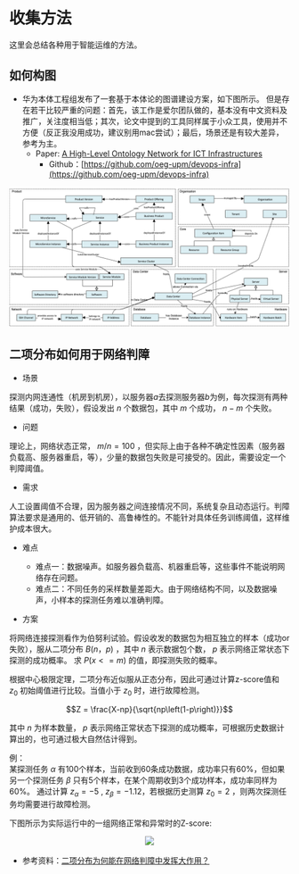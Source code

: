 # 收集方法
这里会总结各种用于智能运维的方法。
	 
## 如何构图

* 华为本体工程组发布了一套基于本体论的图谱建设方案，如下图所示。 但是存在若干比较严重的问题：首先，该工作是爱尔团队做的，基本没有中文资料及推广，关注度相当低；其次，论文中提到的工具同样属于小众工具，使用并不方便（反正我没用成功，建议别用mac尝试）；最后，场景还是有较大差异，参考为主。
	* Paper: [A High-Level Ontology Network for ICT Infrastructures](https://davidchavesfraga.com/outcomes/papers/2021/corcho2021high.pdf)
		 * Github：[https://github.com/oeg-upm/devops-infra](https://github.com/oeg-upm/devops-infra)

<p align="center">
  <img src="../image/huawei-oeg-conceptual-view.png" width="600"/>
</p>


## 二项分布如何用于网络判障

* 场景

探测内网连通性（机房到机房），以服务器$a$去探测服务器$b$为例，每次探测有两种结果（成功，失败），假设发出 $n$ 个数据包，其中 $m$ 个成功， $n-m$ 个失败。 

* 问题

理论上，网络状态正常， $m/n=100%$ ，但实际上由于各种不确定性因素（服务器负载高、服务器重启，等），少量的数据包失败是可接受的。因此，需要设定一个判障阈值。

* 需求

人工设置阈值不合理，因为服务器之间连接情况不同，系统复杂且动态运行。判障算法要求是通用的、低开销的、高鲁棒性的。不能针对具体任务训练阈值，这样维护成本很大。

* 难点
	* 难点一：数据噪声。如服务器负载高、机器重启等，这些事件不能说明网络存在问题。
	* 难点二：不同任务的采样数量差距大。由于网络结构不同，以及数据噪声，小样本的探测任务难以准确判障。

* 方案

将网络连接探测看作为伯努利试验。假设收发的数据包为相互独立的样本（成功or失败），服从二项分布 $B(n，p)$ ，其中 $n$ 表示数据包个数， $p$ 表示网络正常状态下探测的成功概率。
求 $P(x<=m)$ 的值，即探测失败的概率。

根据中心极限定理，二项分布近似服从正态分布，因此可通过计算z-score值和 $z_0$ 初始阈值进行比较。当值小于 $z_0$ 时，进行故障检测。

$$Z = \frac{X-np}{\sqrt{np\left(1-p\right)}}$$

其中 $n$ 为样本数量， $p$ 表示网络正常状态下探测的成功概率，可根据历史数据计算出的，也可通过极大自然估计得到。

例：	
某探测任务 $\alpha$ 有100个样本，当前收到60条成功数据，成功率只有60%，但如果另一个探测任务 $\beta$ 只有5个样本，在某个周期收到3个成功样本，成功率同样为60%。
通过计算 $z_\alpha=-5$ , $z_\beta=-1.12$，若根据历史测算 $z_0=2$ ，则两次探测任务均需要进行故障检测。

下图所示为实际运行中的一组网络正常和异常时的Z-score:


 <p align="center">
  <img src="../image/baidu_z-score.png" width="600"/>
</p>
 

* 参考资料：[二项分布为何能在网络判障中发挥大作用？](https://mp.weixin.qq.com/s?src=11&timestamp=1659960263&ver=3970&signature=ZB4JYkGEIRdseUjXmjdh77z9oCuxWCfi12PbpJi1rWzPWt9gi2eNxHqpO7THdxIlxColdEDnvVb8V81htH2w-mCOJOQXa8PsXGGPlfZzU5eN4QrKnqIO5T1AuR7jzmL7&new=1)




